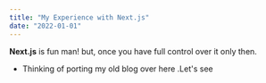 ```yaml
---
title: "My Experience with Next.js"
date: "2022-01-01"
---
```


**Next.js** is fun man! but, once you have full control over it only then.

* Thinking of porting my old blog over here .Let's see